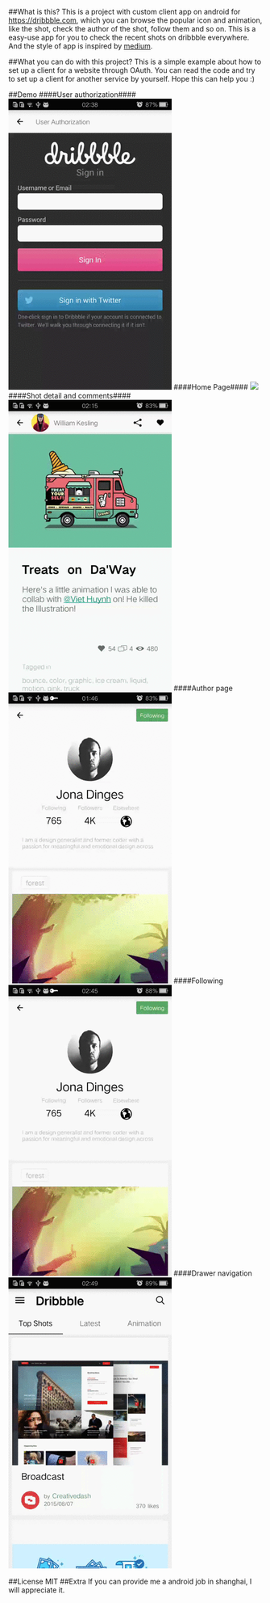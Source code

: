 ##What is this?
This is a project with custom client app on android for <https://dribbble.com>, which you can browse the popular icon and animation, like the shot, check the author of the shot, follow them and so on. This is a easy-use app for you to check the recent shots on dribbble everywhere. And the style of app is inspired by [medium](https://play.google.com/store/apps/details?id=com.medium.reader).  

##What you can do with this project?
This is a simple example about how to set up a client for a website through OAuth. You can read the code and try to set up a client for another service by yourself. Hope this can help you :)

##Demo
####User authorization####
![](animation/auth.gif)
####Home Page####
![](animation/home.gif)
####Shot detail and comments####
![](animation/comments.gif)
####Author page
![](animation/page.gif)
####Following
![](animation/following.gif)
####Drawer navigation
![](animation/drawer.gif)

##License
MIT
##Extra
If you can provide me a android job in shanghai, I will appreciate it.
